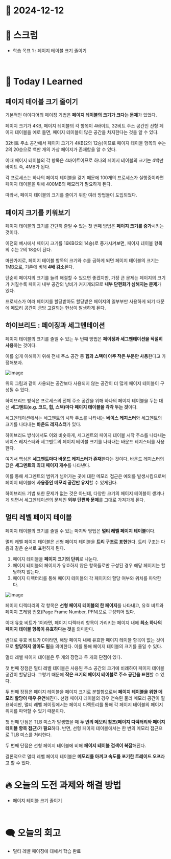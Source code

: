 # 📆 2024-12-12

# 🔔 스크럼

- 학습 목표 1 :  페이지 테이블 크기 줄이기 
<br/>

# 🚀 Today I Learned

## 페이지 테이블 크기 줄이기


기본적인 아이디어의 페이징 기법은 **페이지 테이블의 크기가 크다는 문제**가 있었다.

페이지 크기가 4KB, 페이지 테이블의 각 항목이 4바이트, 32비트 주소 공간인 선형 페이지 테이블을 예로 들면, 페이지 테이블이 많은 공간을 차지한다는 것을 알 수 있다.

32비트 주소 공간에서 페이지 크기가 4KB(2의 12승)이므로 페이지 테이블 항목의 수는 2의 20승으로 백만 개의 가상 페이지가 존재함을 알 수 있다.

이때 페이지 테이블의 각 항목은 4바이트이므로 하나의 페이지 테이블의 크기는 4백만 바이트 즉, 4MB가 된다.

각 프로세스는 하나의 페이지 테이블을 갖기 때문에 100개의 프로세스가 실행중이라면 페이지 테이블을 위해 400MB의 메모리가 필요하게 된다.

따라서, 페이지 테이블의 크기를 줄이기 위한 여러 방법들이 도입되었다.


## 페이지 크기를 키워보기


페이지 테이블의 크기를 간단히 줄일 수 있는 첫 번째 방법은 **페이지 크기를 증가**시키는 것이다.

이전의 예시에서 페이지 크기를 16KB(2의 14승)로 증가시켜보면, 페이지 테이블 항목의 수는 2의 18승이 된다.

마찬가지로, 페이지 테이블 항목의 크기와 수를 곱하게 되면 페이지 테이블의 크기는 1MB으로, 기존에 비해 **4배 감소**된다.

단순히 페이지의 크기를 늘려 해결할 수 있으면 좋겠지만, 가장 큰 문제는 페이지의 크기가 커질수록 페이지 내부 공간의 낭비가 커지게되므로 **내부 단편화가 심해지는 문제**가 있다.

프로세스가 여러 페이지를 할당받아도 할당받은 페이지의 일부부만 사용하게 되기 때문에 메모리 공간이 금방 고갈되는 현상이 발생하게 된다.


## 하이브리드 : 페이징과 세그멘테이션


페이지 테이블의 크기를 줄일 수 있는 두 번째 방법은 **페이징과 세그멘테이션을 적절히 사용**하는 것이다.

이를 쉽게 이해하기 위해 전체 주소 공간 중 **힙과 스택이 아주 작은 부분만 사용**한다고 가정해보자.

![image](https://github.com/user-attachments/assets/09669f79-8987-4aa3-9cd2-fccbe47b6d59)

위의 그림과 같이 사용되는 공간보다 사용되지 않는 공간이 더 많게 페이지 테이블이 구성될 수 있다.

하이브리드 방식은 프로세스의 전체 주소 공간을 위해 하나의 페이지 테이블을 두는 대신 **세그멘트(e.g. 코드, 힙, 스택)마다 페이지 테이블을 각각 두는 것**이다.

세그멘테이션에서는 세그멘트의 시작 주소를 나타내는 **베이스 레지스터**와 세그멘트의 크기를 나타내는 **바운드 레지스터**가 있다.

하이브리드 방식에서도 이와 비슷하게, 세그멘트의 페이지 테이블 시작 주소를 나타내는 베이스 레지스터와 세그멘트의 페이지 테이블 크기를 나타내는 바운드 레지스터를 사용한다.

여기서 핵심은 **세그멘트마다 바운드 레지스터가 존재**한다는 것이다. 바운드 레지스터의 값은 **세그멘트의 최대 페이지 개수**를 나타낸다.

이를 통해 세그멘트의 범위가 넘어가는 곳에 대한 메모리 접근은 예외를 발생시킴으로써 페이지 테이블에 **사용중인 메모리 공간만 유지**할 수 있게된다.

하이브리드 기법 또한 문제가 없는 것은 아닌데, 다양한 크기의 페이지 테이블이 생겨나게 되면서 세그멘테이션의 문제인 **외부 단편화 문제**를 그대로 가져가게 된다.


## 멀티 레벨 페이지 테이블


페이지 테이블의 크기를 줄일 수 있는 마지막 방법은 **멀티 레벨 페이지 테이블**이다. 

멀티 레벨 페이지 테이블은 선형 페이지 테이블을 **트리 구조로 표현**한다. 트리 구조는 다음과 같은 순서로 표현하게 된다.

1. 페이지 테이블을 **페이지 크기의 단위**로 나눈다.
2. 페이지 테이블의 페이지가 유효하지 않은 항목들로만 구성된 경우 해당 페이지는 할당하지 않는다.
3. 페이지 디렉터리를 통해 페이지 테이블의 각 페이지의 할당 여부와 위치를 파악한다.

![image](https://github.com/user-attachments/assets/41fd781b-7128-47ab-8730-dd07f1d46c1e)


페이지 디렉터리의 각 항목은 **선형 페이지 테이블의 한 페이지**를 나타내고, 유효 비트와 페이지 프레임 번호(Page Frame Number, PFN)으로 구성되어 있다.

이때 유효 비트가 1이라면, 페이지 디렉터리 항목이 가리키는 페이지 내에 **최소 하나의 페이지 테이블 항목이 유효하다는 것**을 의미한다. 

반대로 유효 비트가 0이라면, 해당 페이지 내에 유효한 페이지 테이블 항목이 없는 것이므로 **할당하지 않아도 됨**을 의미한다. 이를 통해 페이지 테이블의 크기를 줄일 수 있다.

멀티 레벨 페이지 테이블은 두 개의 장점과 두 개의 단점이 있다.

첫 번째 장점은 멀티 레벨 테이블은 사용된 주소 공간의 크기에 비례하여 페이지 테이블 공간이 할당된다. 그렇기 때문에 **작은 크기의 페이지 테이블로 주소 공간을 표현**할 수 있다.

두 번째 장점은 페이지 테이블을 페이지 크기로 분할함으로써 **페이지 테이블을 위한 메모리 할당이 매우 유연**해진다. 선형 페이지 테이블의 경우 연속된 물리 메모리 공간이 필요하지만, 멀티 레벨 페이징에서는 페이지 디렉토리를 통해 각 페이지 테이블의 페이지 위치를 파악할 수 있기 때문이다.

첫 번째 단점은 TLB 미스가 발생했을 때 **두 번의 메모리 참조(페이지 디렉터리와 페이지 테이블 항목 접근)가 필요**하다. 반면, 선형 페이지 테이블에서는 한 번의 메모리 접근으로 TLB 미스를 처리한다.

두 번째 단점은 선형 페이지 테이블에 비해 **페이지 테이블 검색이 복잡**해진다. 

결론적으로 멀티 레벨 페이지 테이블은 **메모리를 아끼고 속도를 포기한 트레이드 오프**라고 할 수 있다.

# 🔥 오늘의 도전 과제와 해결 방법

- 페이지 테이블 크기 줄이기

<br/>

# 🗨️ 오늘의 회고
- 멀티 레벨 페이징에 대해서 학습 완료

<!--
- 오늘의 학습 경험에 대한 자유로운 생각이나 느낀 점을 기록합니다.
- 성공적인 점, 개선해야 할 점, 새롭게 시도하고 싶은 방법 등을 포함할 수 있습니다.-->
